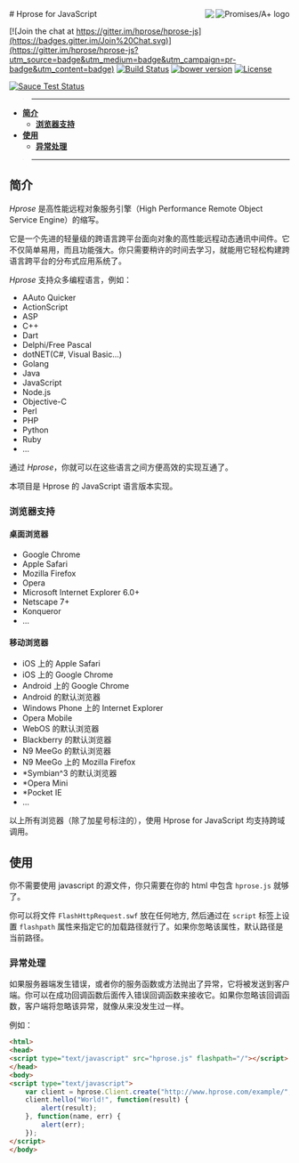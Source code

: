 <a href="https://promisesaplus.com/">
    <img src="https://promisesaplus.com/assets/logo-small.png" alt="Promises/A+ logo"
         title="Promises/A+ 1.1 compliant" align="right" />
</a>
<a href="http://hprose.com/">
<img align="right" src="http://hprose.com/favicon-96x96.png" />
</a>
# Hprose for JavaScript

[![Join the chat at https://gitter.im/hprose/hprose-js](https://badges.gitter.im/Join%20Chat.svg)](https://gitter.im/hprose/hprose-js?utm_source=badge&utm_medium=badge&utm_campaign=pr-badge&utm_content=badge)
[![Build Status](https://travis-ci.org/hprose/hprose-js.svg?branch=master)](https://travis-ci.org/hprose/hprose-js)
[![bower version](https://img.shields.io/bower/v/hprose.svg)](http://bower.io/search/?q=hprose)
[![License](https://img.shields.io/github/license/hprose/hprose-js.svg)](http://opensource.org/licenses/MIT)

[![Sauce Test Status](https://saucelabs.com/browser-matrix/hprose-js.svg)](https://saucelabs.com/u/hprose-js)

>---
- **[简介](#简介)**
    - **[浏览器支持](#浏览器支持)**
- **[使用](#使用)**
    - **[异常处理](#异常处理)**

>---

## 简介

*Hprose* 是高性能远程对象服务引擎（High Performance Remote Object Service Engine）的缩写。

它是一个先进的轻量级的跨语言跨平台面向对象的高性能远程动态通讯中间件。它不仅简单易用，而且功能强大。你只需要稍许的时间去学习，就能用它轻松构建跨语言跨平台的分布式应用系统了。

*Hprose* 支持众多编程语言，例如：

* AAuto Quicker
* ActionScript
* ASP
* C++
* Dart
* Delphi/Free Pascal
* dotNET(C#, Visual Basic...)
* Golang
* Java
* JavaScript
* Node.js
* Objective-C
* Perl
* PHP
* Python
* Ruby
* ...

通过 *Hprose*，你就可以在这些语言之间方便高效的实现互通了。

本项目是 Hprose 的 JavaScript 语言版本实现。

### 浏览器支持

#### 桌面浏览器

* Google Chrome
* Apple Safari
* Mozilla Firefox
* Opera
* Microsoft Internet Explorer 6.0+
* Netscape 7+
* Konqueror
* ...

#### 移动浏览器

* iOS 上的 Apple Safari
* iOS 上的 Google Chrome
* Android 上的 Google Chrome
* Android 的默认浏览器
* Windows Phone 上的 Internet Explorer
* Opera Mobile
* WebOS 的默认浏览器
* Blackberry 的默认浏览器
* N9 MeeGo 的默认浏览器
* N9 MeeGo 上的 Mozilla Firefox
* \*Symbian^3 的默认浏览器
* \*Opera Mini
* \*Pocket IE
* ...

以上所有浏览器（除了加星号标注的），使用 Hprose for JavaScript 均支持跨域调用。

## 使用

你不需要使用 javascript 的源文件，你只需要在你的 html 中包含 `hprose.js` 就够了。

你可以将文件 `FlashHttpRequest.swf` 放在任何地方, 然后通过在 `script` 标签上设置 `flashpath` 属性来指定它的加载路径就行了。如果你忽略该属性，默认路径是当前路径。

### 异常处理

如果服务器端发生错误，或者你的服务函数或方法抛出了异常，它将被发送到客户端。你可以在成功回调函数后面传入错误回调函数来接收它。如果你忽略该回调函数，客户端将忽略该异常，就像从来没发生过一样。

例如：

```html
<html>
<head>
<script type="text/javascript" src="hprose.js" flashpath="/"></script>
</head>
<body>
<script type="text/javascript">
    var client = hprose.Client.create("http://www.hprose.com/example/", ["hello"]);
    client.hello("World!", function(result) {
        alert(result);
    }, function(name, err) {
        alert(err);
    });
</script>
</body>
```
